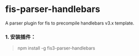 # fis-parser-handlebars

A parser plugin for fis to precompile handlebars v3.x template.

### 1. 安装插件：

> npm install -g fis3-parser-handlebars
